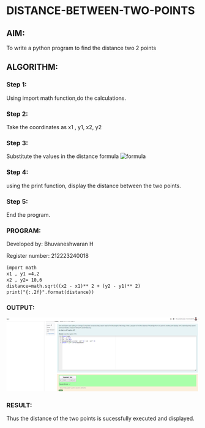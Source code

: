 # DISTANCE-BETWEEN-TWO-POINTS

## AIM:
To write a python program to find the distance two 2 points
## ALGORITHM:
### Step 1:
Using import math function,do the calculations.
### Step 2: 
Take the coordinates as x1 , y1, x2, y2
### Step 3: 
Substitute the values in the distance formula  ![formula](/formula.JPG)
### Step 4: 
using the print function, display the distance between the two points.
### Step 5: 
End the program.

### PROGRAM:
Developed by: Bhuvaneshwaran H

Register number: 212223240018
```
import math
x1 , y1 =4,2
x2 , y2= 10,6
distance=math.sqrt((x2 - x1)** 2 + (y2 - y1)** 2)
print("{:.2f}".format(distance))
```
  


### OUTPUT:
![Output](<Screenshot 2024-03-25 102022.png>)

### RESULT:
Thus the distance of the two points is sucessfully executed and displayed.


